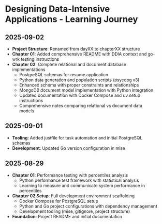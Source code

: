 # Designing Data-Intensive Applications - Learning Journey

## 2025-09-02
- **Project Structure**: Renamed from dayXX to chapterXX structure
- **Chapter 01**: Added comprehensive README with DDIA context and go-wrk testing instructions
- **Chapter 02**: Complete relational and document database implementations
  - PostgreSQL schemas for resume application
  - Python data generation and population scripts (psycopg v3)
  - Enhanced schema with proper constraints and relationships
  - MongoDB document model implementation with Python integration
  - Updated documentation with Docker Compose and uv setup instructions
  - Comprehensive notes comparing relational vs document data models

## 2025-09-01
- **Tooling**: Added justfile for task automation and initial PostgreSQL schemas
- **Development**: Updated Go version configuration in mise

## 2025-08-29
- **Chapter 01**: Performance testing with percentiles analysis
  - Python performance test framework with statistical analysis
  - Learning to measure and communicate system performance in percentiles
- **Chapter 02 Setup**: Full development environment scaffolding
  - Docker Compose for PostgreSQL setup
  - Python and Go project configurations with dependency management
  - Development tooling (mise, gitignore, project structure)
- **Foundation**: Project README and initial documentation
